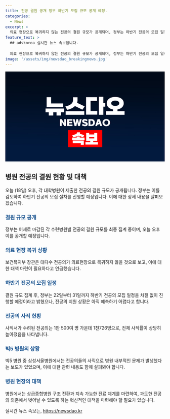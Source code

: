```yaml
---
title: 전공 결원 공개 정부 하반기 모집 규모 공개 예정.
categories:
  - News
excerpt: >
  의료 현장으로 복귀하지 않는 전공의 결원 규모가 공개되며, 정부는 하반기 전공의 모집 일정을 곧바로 진행할 예정입니다. 전공의 사직률이 뛰며, 빅5 병원의 사직률이 가장 높았습니다. 이에 대한 관련 병원들의 대응과 관련해 논란이 일고 있습니다.
feature_text: >
  ## adskorea 실시간 뉴스 속보입니다.

  의료 현장으로 복귀하지 않는 전공의 결원 규모가 공개되며, 정부는 하반기 전공의 모집 일정을 곧바로 진행할 예정입니다. 전공의 사직률이 뛰며, 빅5 병원의 사직률이 가장 높았습니다. 이에 대한 관련 병원들의 대응과 관련해 논란이 일고 있습니다.
image: '/assets/img/newsdao_breakingnews.jpg'
---
```


<p><img src="/assets/img/newsdao_breakingnews.jpg" alt="adskorea 속보" /></p>

<h2 data-ke-size="size26">병원 전공의 결원 현황 및 대책</h2>

<p data-ke-size="size16">오늘 (18일) 오후, 각 대학병원이 제출한 전공의 결원 규모가 공개됩니다. 정부는 이를 검토하여 하반기 전공의 모집 절차를 진행할 예정입니다. 이에 대한 상세 내용을 살펴보겠습니다.</p>

<h3><b><span style="color: #1a5490;">결원 규모 공개</span></b></h3>

<p data-ke-size="size16">정부는 어제로 마감된 각 수련병원별 전공의 결원 규모를 최종 집계 중이며, 오늘 오후 이를 공개할 예정입니다.</p>

<h3><b><span style="color: #1a5490;">의료 현장 복귀 상황</span></b></h3>

<p data-ke-size="size16">보건복지부 장관은 대다수 전공의가 의료현장으로 복귀하지 않을 것으로 보고, 이에 대한 대책 마련이 필요하다고 언급했습니다.</p>

<h3><b><span style="color: #1a5490;">하반기 전공의 모집 일정</span></b></h3>

<p data-ke-size="size16">결원 규모 집계 후, 정부는 22일부터 31일까지 하반기 전공의 모집 일정을 차질 없이 진행할 예정이라고 밝혔으나, 전공의 지원 상황은 아직 예측하기 어렵다고 합니다.</p>

<h3><b><span style="color: #1a5490;">전공의 사직 현황</span></b></h3>

<p data-ke-size="size16">사직서가 수려된 전공의는 1만 500여 명 가운데 1천726명으로, 전체 사직률이 상당히 높아졌음을 나타냅니다.</p>

<h3><b><span style="color: #1a5490;">빅5 병원의 상황</span></b></h3>

<p data-ke-size="size16">빅5 병원 중 삼성서울병원에서는 전공의들의 사직으로 병원 내부적인 문제가 발생했다는 보도가 있었으며, 이에 대한 관련 내용도 함께 살펴봐야 합니다.</p>

<h3><b><span style="color: #1a5490;">병원 현장의 대책</span></b></h3>

<p data-ke-size="size16">병원에서는 상급종합병원 구조 전환과 지속 가능한 진료 체계를 마련하여, 과도한 전공의 의존에서 벗어날 수 있도록 하는 혁신적인 대책을 마련해야 할 필요가 있습니다.</p>
실시간 뉴스 속보는, <a href="https://newsdao.kr" rel="dofollow">https://newsdao.kr</a>


